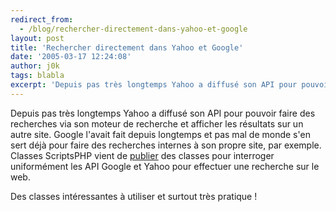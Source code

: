 ```yaml
---
redirect_from:
  - /blog/rechercher-directement-dans-yahoo-et-google
layout: post
title: 'Rechercher directement dans Yahoo et Google'
date: '2005-03-17 12:24:08'
author: j0k
tags: blabla
excerpt: 'Depuis pas très longtemps Yahoo a diffusé son API pour pouvoir faire des recherches via son moteur de recherche et afficher les résultats sur un autre site.   Google l''avait fait depuis longtemps et pas mal de monde s''en sert déjà pour faire des recherches internes à son propre site, par exemple.   )   Classes ScriptsPHP vient de      ...'
---
```


Depuis pas très longtemps Yahoo a diffusé son API pour pouvoir faire des recherches via son moteur de recherche et afficher les résultats sur un autre site.   Google l'avait fait depuis longtemps et pas mal de monde s'en sert déjà pour faire des recherches internes à son propre site, par exemple.      Classes ScriptsPHP vient de [publier](http://classes.scriptsphp.org/article.Rechercher-sur-le-web-avec-les-API-Yahoo-et-Google) des classes pour interroger uniformément les API Google et Yahoo pour effectuer une recherche sur le web.

Des classes intéressantes à utiliser et surtout très pratique !
